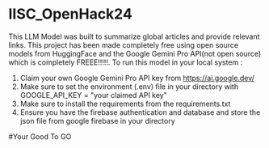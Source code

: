 # IISC_OpenHack24

This LLM Model was built to summarize global articles and provide relevant links. This project has been made completely free using open source models from HuggingFace and the Google Gemini Pro API(not open source) which is completely FREEE!!!!!.
To run this model in your local system :
1. Claim your own Google Gemini Pro API key from https://ai.google.dev/
2. Make sure to set the environment (.env) file in your directory with GOOGLE_API_KEY = "your claimed API key"
3. Make sure to install the requirements from the requirements.txt
4. Ensure you have the firebase authentication and database and store the json file from google firebase in your directory

#Your Good To GO
